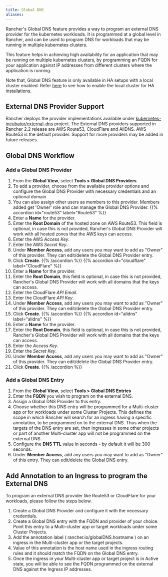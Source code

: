 ```yaml
---
title: Global DNS
aliases:
---
```


Rancher's Global DNS feature provides a way to program an external DNS provider for the kubernetes workloads. It is programmed at a global level in Rancher, and can be used to program DNS for workloads that may be running in multiple kubernetes clusters. 

This feature helps in achieving high availability for an application that may be running on multiple kubernetes clusters, by programming an FQDN for your application against IP addresses from different clusters where the application is running.

Note that, Global DNS feature is only available in HA setups with a local cluster enabled. Refer [here](https://rancher.com/docs/rancher/v2.x/en/installation/ha/helm-rancher/chart-options/#import-local-cluster) to see how to enable the local cluster for HA installations.


## External DNS Provider Support

Rancher deploys the provider implementations available under [kubernetes-incubator/external-dns](https://github.com/kubernetes-incubator/external-dns) project.
The External DNS providers supported in Rancher 2.2 release are AWS Route53, CloudFlare and AliDNS. AWS Route53 is the default provider. Support for more providers may be added in future releases.

## Global DNS Workflow

### Add a Global DNS Provider

1. From the **Global View**, select **Tools > Global DNS Providers**
1. To add a provider, choose from the available provider options and configure the Global DNS Provider with necessary credentials and an optional domain
1. You can also assign other users as members to this provider. Members added get 'Owner' role and can manage the Global DNS Provider.
{{% accordion id="route53" label="Route53" %}}
1. Enter a **Name** for the provider.
1. Enter the **Root Domain** of the hosted zone on AWS Route53. This field is optional, in case this is not provided, Rancher's Global DNS Provider will work with all hosted zones that the AWS keys can access.
1. Enter the AWS *Access Key*.
1. Enter the AWS *Secret Key*.
1. Under **Member Access**, add any users you may want to add as "Owner" of this provider. They can edit/delete the Global DNS Provider entry.
1. Click **Create**.
{{% /accordion %}}
{{% accordion id="cloudflare" label="CloudFlare" %}}
1. Enter a **Name** for the provider.
1. Enter the **Root Domain**, this field is optional, in case this is not provided, Rancher's Global DNS Provider will work with all domains that the keys can access.
1. Enter the CloudFlare *API Email*.
1. Enter the CloudFlare *API Key*.
1. Under **Member Access**, add any users you may want to add as "Owner" of this provider. They can edit/delete the Global DNS Provider entry.
1. Click **Create**.
{{% /accordion %}}
{{% accordion id="alidns" label="alidns" %}}
1. Enter a **Name** for the provider.
1. Enter the **Root Domain**, this field is optional, in case this is not provided, Rancher's Global DNS Provider will work with all domains that the keys can access.
1. Enter the *Access Key*.
1. Enter the *Secret Key*.
1. Under **Member Access**, add any users you may want to add as "Owner" of this provider. They can edit/delete the Global DNS Provider entry.
1. Click **Create**.
{{% /accordion %}}


### Add a Global DNS Entry

1. From the **Global View**, select **Tools > Global DNS Entries**
1. Enter the **FQDN** you wish to program on the external DNS.
1. Assign a Global DNS Provider to this entry.
1. Choose whether this DNS entry will be programmed for a Multi-cluster app or for workloads under some Cluster Projects. This defines the scope in which Rancher will search for an ingress having a specific annotation, to be programmed on to the external DNS. Thus when the targets of the DNS entry are set, then ingresses in some other projects or part of another Multi-cluster app will not be programmed on the external DNS.
1. Configure the **DNS TTL** value in seconds - by default it will be 300 seconds.
1. Under **Member Access**, add any users you may want to add as "Owner" of this entry. They can edit/delete the Global DNS entry.


## Add Annotation to an Ingress to program the External DNS

To program an external DNS provider like Route53 or CloudFlare for your workloads, please follow the steps below.

1. Create a Global DNS Provider and configure it with the necessary credentials.
1. Create a Global DNS entry with the FQDN and provider of your choice. Point this entry to a Multi-cluster app or target workloads under some Cluster Projects.
1. Add the annotation label ( rancher.io/globalDNS.hostname ) on an ingress in the Multi-cluster app or the target projects. 
1. Value of this annotation is the host name used in the ingress routing rules and it should match the FQDN on the Global DNS entry.
1. Once the ingress in your Multi-cluster app or target project is in Active state, you will be able to see the FQDN programmed on the external DNS against the Ingress IP addresses.
